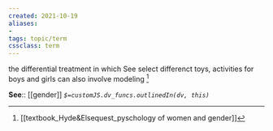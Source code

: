 ```yaml
---
created: 2021-10-19
aliases:
-
tags: topic/term
cssclass: term
---
```


the differential treatment in which See select differenct toys, activities for boys and girls can also involve modeling [^1]

**See**:: [[gender]]
*`$=customJS.dv_funcs.outlinedIn(dv, this)`*

 [^1]: [[textbook_Hyde&Elsequest_pyschology of women and gender]]

